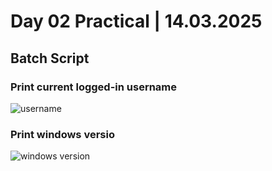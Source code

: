 # Day 02 Practical | 14.03.2025

## Batch Script 

### Print current logged-in username
![username](https://github.com/user-attachments/assets/6bfb2793-9b6f-4f8a-a6f8-4daf0bab9bd5)

### Print windows versio 
![windows version](https://github.com/user-attachments/assets/22d2ae24-3b86-4204-b135-da7a86122744)
